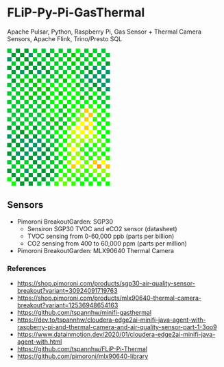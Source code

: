 # FLiP-Py-Pi-GasThermal

Apache Pulsar, Python, Raspberry Pi, Gas Sensor + Thermal Camera Sensors, Apache Flink, Trino/Presto SQL

![ThermalCam](https://github.com/tspannhw/FLiP-Py-Pi-GasThermal/blob/main/mlx90640-2022-03-04-15-36-31.gif)

## Sensors

* Pimoroni BreakoutGarden:  SGP30 
  - Sensiron SGP30 TVOC and eCO2 sensor (datasheet)
  - TVOC sensing from 0-60,000 ppb (parts per billion)
  - CO2 sensing from 400 to 60,000 ppm (parts per million)
* Pimoroni BreakoutGarden: MLX90640 Thermal Camera


### References

* https://shop.pimoroni.com/products/sgp30-air-quality-sensor-breakout?variant=30924091719763
* https://shop.pimoroni.com/products/mlx90640-thermal-camera-breakout?variant=12536948654163
* https://github.com/tspannhw/minifi-gasthermal
* https://dev.to/tspannhw/cloudera-edge2ai-minifi-java-agent-with-raspberry-pi-and-thermal-camera-and-air-quality-sensor-part-1-3oo9
* https://www.datainmotion.dev/2020/01/cloudera-edge2ai-minifi-java-agent-with.html
* https://github.com/tspannhw/FLiP-Pi-Thermal
* https://github.com/pimoroni/mlx90640-library
